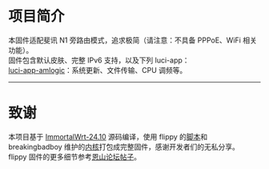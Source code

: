 # 项目简介
本固件适配斐讯 N1 旁路由模式，追求极简（请注意：不具备 PPPoE、WiFi 相关功能）。<br>
固件包含默认皮肤、完整 IPv6 支持，以及下列 luci-app：<br>
[luci-app-amlogic](https://github.com/ophub/luci-app-amlogic)：系统更新、文件传输、CPU 调频等。<br>
***
# 致谢
本项目基于 [ImmortalWrt-24.10](https://github.com/immortalwrt/immortalwrt/tree/openwrt-24.10) 源码编译，使用 flippy 的[脚本](https://github.com/unifreq/openwrt_packit)和 breakingbadboy 维护的[内核](https://github.com/breakingbadboy/OpenWrt/releases/tag/kernel_stable)打包成完整固件，感谢开发者们的无私分享。<br>
flippy 固件的更多细节参考[恩山论坛帖子](https://www.right.com.cn/forum/thread-4076037-1-1.html)。
